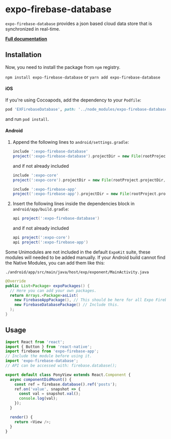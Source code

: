 # expo-firebase-database

`expo-firebase-database` provides a json based cloud data store that is synchronized in real-time.

[**Full documentation**](https://rnfirebase.io/docs/master/database/reference/database)

## Installation

Now, you need to install the package from `npm` registry.

`npm install expo-firebase-database` or `yarn add expo-firebase-database`

#### iOS

If you're using Cocoapods, add the dependency to your `Podfile`:

```ruby
pod 'EXFirebaseDatabase', path: '../node_modules/expo-firebase-database/ios'
```

and run `pod install`.

#### Android

1.  Append the following lines to `android/settings.gradle`:

    ```gradle
    include ':expo-firebase-database'
    project(':expo-firebase-database').projectDir = new File(rootProject.projectDir, '../node_modules/expo-firebase-database/android')
    ```

    and if not already included

    ```gradle
    include ':expo-core'
    project(':expo-core').projectDir = new File(rootProject.projectDir, '../node_modules/expo-core/android')

    include ':expo-firebase-app'
    project(':expo-firebase-app').projectDir = new File(rootProject.projectDir, '../node_modules/expo-firebase-app/android')
    ```

2.  Insert the following lines inside the dependencies block in `android/app/build.gradle`:
    ```gradle
    api project(':expo-firebase-database')
    ```
    and if not already included
    ```gradle
    api project(':expo-core')
    api project(':expo-firebase-app')
    ```

Some Unimodules are not included in the default `ExpoKit` suite, these modules will needed to be added manually.
If your Android build cannot find the Native Modules, you can add them like this:

`./android/app/src/main/java/host/exp/exponent/MainActivity.java`

```java
@Override
public List<Package> expoPackages() {
  // Here you can add your own packages.
  return Arrays.<Package>asList(
    new FirebaseAppPackage(), // This should be here for all Expo Firebase features.
    new FirebaseDatabasePackage() // Include this.
  );
}
```

## Usage

```javascript
import React from 'react';
import { Button } from 'react-native';
import firebase from 'expo-firebase-app';
// Include the module before using it.
import 'expo-firebase-database';
// API can be accessed with: firebase.database();

export default class PonyView extends React.Component {
  async componentDidMount() {
    const ref = firebase.database().ref('posts');
    ref.on('value', snapshot => {
      const val = snapshot.val();
      console.log(val);
    });
  }

  render() {
    return <View />;
  }
}
```
